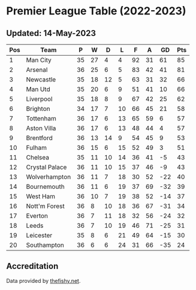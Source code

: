 # Premier League Table (2022-2023)
## Updated: 14-May-2023

| Pos | Team | P | W | D | L | F | A | GD | Pts |
| --- | --- | --- | --- | --- | --- | --- | --- | --- | --- |
| 1 | Man City | 35 | 27 | 4 | 4 | 92 | 31 | 61 | 85 |
| 2 | Arsenal | 36 | 25 | 6 | 5 | 83 | 42 | 41 | 81 |
| 3 | Newcastle | 35 | 18 | 12 | 5 | 63 | 31 | 32 | 66 |
| 4 | Man Utd | 35 | 20 | 6 | 9 | 51 | 41 | 10 | 66 |
| 5 | Liverpool | 35 | 18 | 8 | 9 | 67 | 42 | 25 | 62 |
| 6 | Brighton | 34 | 17 | 7 | 10 | 66 | 45 | 21 | 58 |
| 7 | Tottenham | 36 | 17 | 6 | 13 | 65 | 59 | 6 | 57 |
| 8 | Aston Villa | 36 | 17 | 6 | 13 | 48 | 44 | 4 | 57 |
| 9 | Brentford | 36 | 13 | 14 | 9 | 54 | 45 | 9 | 53 |
| 10 | Fulham | 36 | 15 | 6 | 15 | 52 | 49 | 3 | 51 |
| 11 | Chelsea | 35 | 11 | 10 | 14 | 36 | 41 | -5 | 43 |
| 12 | Crystal Palace | 36 | 11 | 10 | 15 | 37 | 46 | -9 | 43 |
| 13 | Wolverhampton | 36 | 11 | 7 | 18 | 30 | 52 | -22 | 40 |
| 14 | Bournemouth | 36 | 11 | 6 | 19 | 37 | 69 | -32 | 39 |
| 15 | West Ham | 36 | 10 | 7 | 19 | 38 | 52 | -14 | 37 |
| 16 | Nott'm Forest | 36 | 8 | 10 | 18 | 36 | 67 | -31 | 34 |
| 17 | Everton | 36 | 7 | 11 | 18 | 32 | 56 | -24 | 32 |
| 18 | Leeds | 36 | 7 | 10 | 19 | 46 | 71 | -25 | 31 |
| 19 | Leicester | 35 | 8 | 6 | 21 | 49 | 64 | -15 | 30 |
| 20 | Southampton | 36 | 6 | 6 | 24 | 31 | 66 | -35 | 24 |

## Accreditation 

Data provided by [thefishy.net](https://www.thefishy.net/).